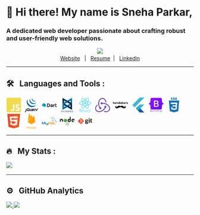 #  👋  Hi there! My name is Sneha Parkar, 

### A dedicated web developer passionate about crafting robust and user-friendly web solutions. 


<div id="header" align="center">
  <img src="https://media.giphy.com/media/v1.Y2lkPTc5MGI3NjExcTM5M2R6bjAxaG9uejdrd2tsdDZzbnd2MzZ6N2FrOXhkdWYyZGZybCZlcD12MV9pbnRlcm5hbF9naWZfYnlfaWQmY3Q9Zw/DLz5I4BGyRSOlbSC3o/giphy.gif" width="120"/>
</div>



<div align="center">
    <a href="https://snehaparkar.in">Website</a> &nbsp; | &nbsp;
    <a href="https://github.com/SnehaParkar/SnehaParkar.github.io/blob/master/SnehaParkarResume.pdf">Resume</a>&nbsp; | &nbsp;
    <a href="https://www.linkedin.com/in/snehaparkar/">Linkedin</a>
</div>

---

## :hammer_and_wrench: &nbsp;  Languages and Tools :

<div>
   <img src="https://github.com/devicons/devicon/blob/master/icons/javascript/javascript-plain.svg" title="Javascript" alt="Javascript" width="40" height="40"/>&nbsp;
    <img src="https://github.com/devicons/devicon/blob/master/icons/jquery/jquery-original-wordmark.svg" title="Jquery" alt="Jquery" width="40" height="40"/>&nbsp;
   <img src="https://github.com/devicons/devicon/blob/master/icons/dart/dart-original-wordmark.svg" title="Dart" alt="Dart" width="40" height="40"/>&nbsp;
   <img src="https://github.com/devicons/devicon/blob/master/icons/backbonejs/backbonejs-original-wordmark.svg" title="Backbonejs" alt="Backbonejs" width="40" height="40"/>&nbsp;
   <img src="https://github.com/devicons/devicon/blob/master/icons/react/react-original-wordmark.svg" title="React" alt="React" width="40" height="40"/>&nbsp;
    <img src="https://github.com/devicons/devicon/blob/master/icons/redux/redux-original.svg" title="Redux" alt="Redux " width="40" height="40"/>&nbsp;
   <img src="https://github.com/devicons/devicon/blob/master/icons/handlebars/handlebars-original-wordmark.svg" title="handlebars" alt="handlebars" width="40" height="40"/>&nbsp;
  <img src="https://github.com/devicons/devicon/blob/master/icons/flutter/flutter-original.svg" title="Flutter" alt="Flutter" width="40" height="40"/>&nbsp;
  <img src="https://github.com/devicons/devicon/blob/master/icons/bootstrap/bootstrap-original-wordmark.svg"  title="CSS3" alt="CSS" width="40" height="40"/>&nbsp;
  <img src="https://github.com/devicons/devicon/blob/master/icons/css3/css3-plain-wordmark.svg"  title="CSS3" alt="CSS" width="40" height="40"/>&nbsp;
  <img src="https://github.com/devicons/devicon/blob/master/icons/html5/html5-original.svg" title="HTML5" alt="HTML" width="40" height="40"/>&nbsp;
  <img src="https://github.com/devicons/devicon/blob/master/icons/firebase/firebase-plain-wordmark.svg" title="Firebase" alt="Firebase" width="40" height="40"/>&nbsp;
  <img src="https://github.com/devicons/devicon/blob/master/icons/mysql/mysql-original-wordmark.svg" title="MySQL"  alt="MySQL" width="40" height="40"/>&nbsp;
  <img src="https://github.com/devicons/devicon/blob/master/icons/nodejs/nodejs-original-wordmark.svg" title="NodeJS" alt="NodeJS" width="40" height="40"/>&nbsp;
  <img src="https://github.com/devicons/devicon/blob/master/icons/git/git-original-wordmark.svg" title="Git" alt="Git" width="40" height="40"/>&nbsp;
</div>

---

<!--   https://github-readme-streak-stats.herokuapp.com/demo/ -->

## :fire: &nbsp;  My Stats :
<p align="left">
  <a href="https://github.com/snehaparkar">
     <img height="180em" src="https://github-readme-streak-stats.herokuapp.com?user=snehaparkar&theme=dark&border_radius=5&date_format=M%20j%5B%2C%20Y%5D&card_width=500"/>
</a>
</p>

---

<!-- https://github.com/anuraghazra/github-readme-stats -->

## ⚙️ &nbsp; GitHub Analytics

<p align="left">
<a href="https://github.com/snehaparkar">
  <img height="180em"  src="https://github-readme-stats-eight-theta.vercel.app/api?username=snehaparkar&show_icons=true&theme=radical&include_all_commits=true&count_private=true"/>
  <img height="180em" src="https://github-readme-stats-eight-theta.vercel.app/api/top-langs/?username=snehaparkar&layout=compact&langs_count=8&theme=radical"/>
</a>
</p>

<!-- 
//////////////////////////////////////////////////////////
//////////////////////////////////////////////////////////
------------------------PROJECTS-------------------------
------------------------PROJECTS-------------------------
//////////////////////////////////////////////////////////
////////////////////////////////////////////////////////// -->
<!--
**SnehaParkar/SnehaParkar** is a ✨ _special_ ✨ repository because its `README.md` (this file) appears on your GitHub profile.

Here are some ideas to get you started:

- 🔭 I’m currently working on ...
- 🌱 I’m currently learning ...
- 👯 I’m looking to collaborate on ...
- 🤔 I’m looking for help with ...
- 💬 Ask me about ...
- 📫 How to reach me: ...
- 😄 Pronouns: ...
- ⚡ Fun fact: ...
-->
